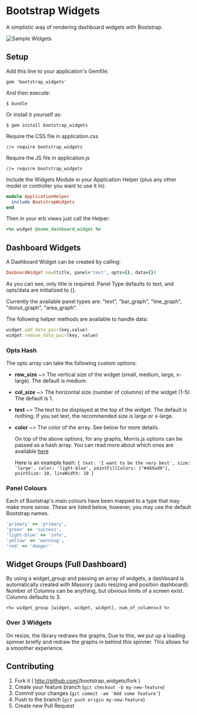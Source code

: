 # Bootstrap Widgets

A simplistic way of rendering dashboard widgets with Bootstrap.

![Sample Widgets](http://i.imgur.com/UKnPRxW.png)

## Setup

Add this line to your application's Gemfile:

    gem 'bootstrap_widgets'

And then execute:

    $ bundle

Or install it yourself as:

    $ gem install bootstrap_widgets

Require the CSS file in application.css

   ```
   //= require bootstrap_widgets
   ```

Require the JS file in application.js

  ```
  //= require bootstrap_widgets
  ```

Include the Widgets Module in your Application Helper (plus any other model or controller you want to use it in):

  ```Ruby
  module ApplicationHelper
    include BootstrapWidgets
  end
  ```

Then in your erb views just call the Helper:

  ```Ruby
  <%= widget @some_dashboard_widget %>
  ```

## Dashboard Widgets

A Dashboard Widget can be created by calling:

  ```Ruby
  DasboardWidget.new(title, panel='text', opts={}, data={})
  ```

  As you can see, only title is required. Panel Type defaults to text, and opts/data are initialized to {}.

  Currently the available panel types are: "text", "bar_graph", "line_graph", "donut_graph", "area_graph".

  The following helper methods are available to handle data:

  ```Ruby
  widget.add_data_pair(key,value)
  widget.remove_data_pair(key, value)
  ```

### Opts Hash

  The opts array can take the following custom options:

- **row_size** ~> The vertical size of the widget (small, medium, large, x-large). The default is medium.
- **col_size** ~> The horizontal size (number of columns) of the widget (1-5). The default is 1.
- **text** ~> The text to be displayed at the top of the widget. The default is nothing. If you set text, the recommended size is large or x-large.
- **color** ~> The color of the array. See below for more details.

  On top of the above options, for any graphs, Morris.js options can be passed as a hash array. You can read more about which ones are available [here](http://www.oesmith.co.uk/morris.js/)

  Here is an example hash: ```{ text: 'I want to be the very best', size: 'large', color: 'light-blue', pointFillColors: ["#469ad0"], pointSize: 10, lineWidth: 10 }```

### Panel Colours

Each of Bootstrap's main colours have been mapped to a type that may make more sense. These are listed below, however, you may use the default Bootstrap names.

   ```Ruby
   'primary' => 'primary',
   'green' => 'success',
   'light-blue' => 'info',
   'yellow' => 'warning',
   'red' => 'danger'
   ```

## Widget Groups (Full Dashboard)

By using a widget_group and passing an array of widgets, a dashboard is automatically created with Masonry (auto resizing and position dashboard). Number of Columns can be anything, but obvious limits of a screen exist. Columns defaults to 3.

```<%= widget_group [widget, widget, widget], num_of_columns=3 %>```

### Over 3 Widgets

On resize, the library redraws the graphs. Due to this, we put up a loading spinner briefly and redraw the graphs in behind this spinner. This allows for a smoother experience.

## Contributing

1. Fork it ( http://github.com/<my-github-username>/bootstrap_widgets/fork )
2. Create your feature branch (`git checkout -b my-new-feature`)
3. Commit your changes (`git commit -am 'Add some feature'`)
4. Push to the branch (`git push origin my-new-feature`)
5. Create new Pull Request
